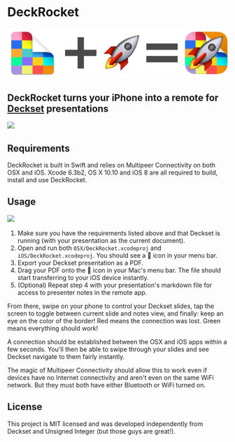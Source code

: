 # DeckRocket

![](design/math.jpg)

## DeckRocket turns your iPhone into a remote for [Deckset](http://decksetapp.com) presentations

![](demo.gif)

## Requirements

DeckRocket is built in Swift and relies on Multipeer Connectivity on both OSX and iOS. Xcode 6.3b2, OS X 10.10 and iOS 8 are all required to build, install and use DeckRocket.

## Usage

![](dragdrop.gif)

1. Make sure you have the requirements listed above and that Deckset is running (with your presentation as the current document).
2. Open and run both `OSX/DeckRocket.xcodeproj` and `iOS/DeckRocket.xcodeproj`. You should see a :rocket: icon in your menu bar.
3. Export your Deckset presentation as a PDF.
4. Drag your PDF onto the :rocket: icon in your Mac's menu bar. The file should start transferring to your iOS device instantly.
5. (Optional) Repeat step 4 with your presentation's markdown file for access to presenter notes in the remote app.

From there, swipe on your phone to control your Deckset slides, tap the screen to toggle between current slide and notes view, and finally: keep an eye on the color of the border! Red means the connection was lost. Green means everything should work!

A connection should be established between the OSX and iOS apps within a few seconds. You'll then be able to swipe through your slides and see Deckset navigate to them fairly instantly.

The magic of Multipeer Connectivity should allow this to work even if devices have no Internet connectivity and aren't even on the same WiFi network. But they must both have either Bluetooth or WiFi turned on.

## License

This project is MIT licensed and was developed independently from Deckset and Unsigned Integer (but those guys are great!).
